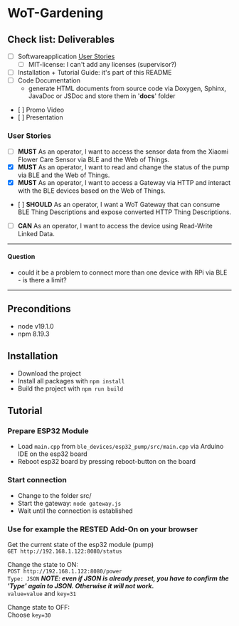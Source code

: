 # WoT-Gardening

## Check list: Deliverables
- [ ] Softwareapplication [User Stories](###user-stories)
    - [ ] MIT-license: I can't add any licenses (supervisor?)
- [ ] Installation + Tutorial Guide: it's part of this README
- [ ] Code Documentation
    * generate HTML documents from source code via Doxygen, Sphinx, JavaDoc or JSDoc and store them in '**docs**' folder
- [ ] Promo Video
- [ ] Presentation

### User Stories
- [ ] **MUST** As an operator, I want to access the sensor data from the Xiaomi Flower Care Sensor via BLE and the Web of Things.
- [x] **MUST** As an operator, I want to read and change the status of the pump via BLE and the Web of Things.
- [x] **MUST** As an operator, I want to access a Gateway via HTTP and interact with the BLE devices based on the Web of Things.
- [ ] **SHOULD** As an operator, I want a WoT Gateway that can consume BLE Thing Descriptions and expose converted HTTP Thing Descriptions.
- [ ] **CAN** As an operator, I want to access the device using Read-Write Linked Data.
***

#### Question
- could it be a problem to connect more than one device with RPi via BLE - is there a limit?
***

## Preconditions
- node v19.1.0
- npm 8.19.3

## Installation
- Download the project
- Install all packages with `npm install`
- Build the project with `npm run build`

## Tutorial
### Prepare ESP32 Module
- Load `main.cpp` from `ble_devices/esp32_pump/src/main.cpp` via Arduino IDE on the esp32 board
- Reboot esp32 board by pressing reboot-button on the board

### Start connection
- Change to the folder src/
- Start the gateway: `node gateway.js`
- Wait until the connection is established

### Use for example the RESTED Add-On on your browser
Get the current state of the esp32 module (pump)<br>
`GET http://192.168.1.122:8080/status`<br>

Change the state to ON:<br>
`POST http://192.168.1.122:8080/power`<br>
`Type: JSON` ***NOTE: even if JSON is already preset, you have to confirm the 'Type' again to JSON. Otherwise it will not work.***<br>
`value=value` and `key=31`<br>

Change state to OFF:<br>
Choose `key=30`<br>

